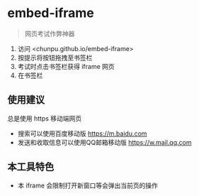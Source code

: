 # embed-iframe

> 网页考试作弊神器

1. 访问 <chunpu.github.io/embed-iframe>
1. 按提示将按钮拖拽至书签栏
1. 考试时点击书签栏获得 iframe 网页
1. 在书签栏

## 使用建议

总是使用 https 移动端网页

- 搜索可以使用百度移动版 <https://m.baidu.com>
- 发送和收取信息可以使用QQ邮箱移动版 <https://w.mail.qq.com>

## 本工具特色

- 本 iframe 会限制打开新窗口等会弹出当前页的操作